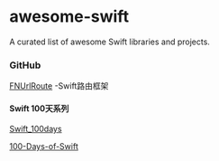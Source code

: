 # awesome-swift
A curated list of awesome Swift libraries and projects.

### GitHub
[FNUrlRoute](https://github.com/Fnoz/FNUrlRoute) -Swift路由框架

#### Swift 100天系列
[Swift_100days](https://github.com/Nododo/Swift_100days)

[100-Days-of-Swift](https://github.com/zhugejunwei/100-Days-of-Swift)
